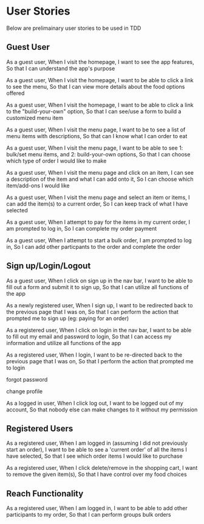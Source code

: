 # User Stories
Below are prelimainary user stories to be used in TDD


## Guest User

As a guest user,
When I visit the homepage,
I want to see the app features,
So that I can understand the app's purpose

As a guest user,
When I visit the homepage,
I want to be able to click a link to see the menu,
So that I can view more details about the food options offered

As a guest user,
When I visit the homepage,
I want to be able to click a link to the "build-your-own" option,
So that I can see/use a form to build a customized menu item

As a guest user,
When I visit the menu page,
I want to be to see a list of menu items with descriptions,
So that can I know what I can order to eat

As a guest user,
When I visit the menu page,
I want to be able to see 1: bulk/set menu items, and 2: build-your-own options,
So that I can choose which type of order I would like to make

As a guest user,
When I visit the menu page and click on an item,
I can see a description of the item and what I can add onto it,
So I can choose which item/add-ons I would like

As a guest user,
When I visit the menu page and select an item or items,
I can add the item(s) to a current order,
So I can keep track of what I have selected

As a guest user,
When I attempt to pay for the items in my current order,
I am prompted to log in,
So I can complete my order payment

As a guest user,
When I attempt to start a bulk order,
I am prompted to log in,
So I can add other particpants to the order and complete the order

## Sign up/Login/Logout
As a guest user,
When I click on sign up in the nav bar,
I want to be able to fill out a form and submit it to sign up,
So that I can utilize all functions of the app

As a newly registered user,
When I sign up,
I want to be redirected back to the previous page that I was on,
So that I can perform the action that prompted me to sign up (eg: paying for an order)

As a registered user,
When I click on login in the nav bar,
I want to be able to fill out my email and password to login,
So that I can access my information and utilize all functions of the app

As a registered user,
When I login,
I want to be re-directed back to the previous page that I was on,
So that I perform the action that prompted me to login

forgot password

change profile

As a logged in user,
When I click log out,
I want to be logged out of my account,
So that nobody else can make changes to it without my permission

## Registered Users

As a registered user,
When I am logged in (assuming I did not previously start an order),
I want to be able to see a 'current order' of all the items I have selected,
So that I see which order items I would like to purchase

As a registered user,
When I click delete/remove in the shopping cart,
I want to remove the given item(s),
So that I have control over my food choices

## Reach Functionality

As a registered user,
When I am logged in,
I want to be able to add other participants to my order,
So that I can perform groups bulk orders
